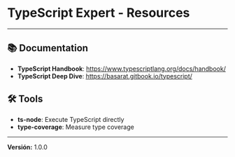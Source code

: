 # TypeScript Expert - Resources

---

## 📚 Documentation
- **TypeScript Handbook**: https://www.typescriptlang.org/docs/handbook/
- **TypeScript Deep Dive**: https://basarat.gitbook.io/typescript/

## 🛠️ Tools
- **ts-node**: Execute TypeScript directly
- **type-coverage**: Measure type coverage

---

**Versión:** 1.0.0
